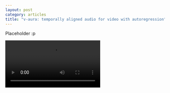 ```yaml
---
layout: post
category: articles
title: "v-aura: temporally aligned audio for video with autoregression"
---
```


Placeholder :p

<video>
    <source src="https://github.com/ilpoviertola/ilpoviertola.github.io/raw/master/_vaura-assets/our/sparse/WXOAsZuFtew_52000_62000-1.mp4">
</video>
